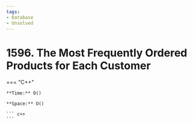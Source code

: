 ```yaml
---
tags:
- Database
- Unsolved
---
```



# 1596. The Most Frequently Ordered Products for Each Customer

=== "C++"

    **Time:** O()

    **Space:** O()

    ``` c++
    ```